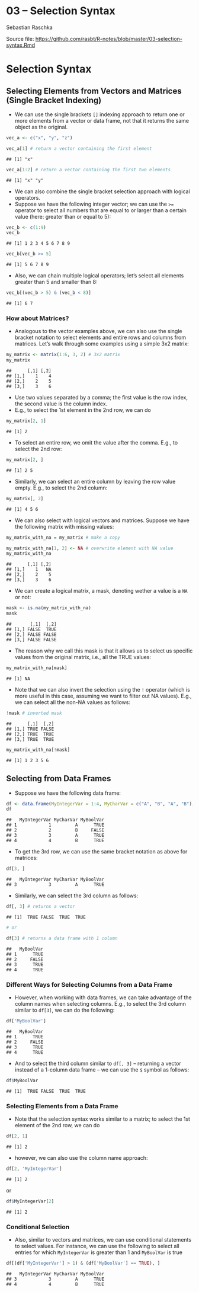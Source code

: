 03 – Selection Syntax
================
Sebastian Raschka

Source file:
<https://github.com/rasbt/R-notes/blob/master/03-selection-syntax.Rmd>

# Selection Syntax

## Selecting Elements from Vectors and Matrices (Single Bracket Indexing)

  - We can use the single brackets `[]` indexing approach to return one
    or more elements from a vector or data frame, not that it returns
    the same object as the original.

<!-- end list -->

``` r
vec_a <- c("x", "y", "z")

vec_a[1] # return a vector containing the first element
```

    ## [1] "x"

``` r
vec_a[1:2] # return a vector containing the first two elements
```

    ## [1] "x" "y"

  - We can also combine the single bracket selection approach with
    logical operators.
  - Suppose we have the following integer vector; we can use the `>=`
    operator to select all numbers that are equal to or larger than a
    certain value (here: greater than or equal to 5):

<!-- end list -->

``` r
vec_b <- c(1:9)
vec_b
```

    ## [1] 1 2 3 4 5 6 7 8 9

``` r
vec_b[vec_b >= 5] 
```

    ## [1] 5 6 7 8 9

  - Also, we can chain multiple logical operators; let’s select all
    elements greater than 5 and smaller than 8:

<!-- end list -->

``` r
vec_b[(vec_b > 5) & (vec_b < 8)]
```

    ## [1] 6 7

### How about Matrices?

  - Analogous to the vector examples above, we can also use the single
    bracket notation to select elements and entire rows and columns from
    matrices. Let’s walk through some examples using a simple 3x2
    matrix:

<!-- end list -->

``` r
my_matrix <- matrix(1:6, 3, 2) # 3x2 matrix
my_matrix
```

    ##      [,1] [,2]
    ## [1,]    1    4
    ## [2,]    2    5
    ## [3,]    3    6

  - Use two values separated by a comma; the first value is the row
    index, the second value is the column index.
  - E.g., to select the 1st element in the 2nd row, we can do

<!-- end list -->

``` r
my_matrix[2, 1]
```

    ## [1] 2

  - To select an entire row, we omit the value after the comma. E.g., to
    select the 2nd row:

<!-- end list -->

``` r
my_matrix[2, ]
```

    ## [1] 2 5

  - Similarly, we can select an entire column by leaving the row value
    empty. E.g., to select the 2nd column:

<!-- end list -->

``` r
my_matrix[, 2]
```

    ## [1] 4 5 6

  - We can also select with logical vectors and matrices. Suppose we
    have the following matrix with missing values:

<!-- end list -->

``` r
my_matrix_with_na = my_matrix # make a copy

my_matrix_with_na[1, 2] <- NA # overwrite element with NA value
my_matrix_with_na
```

    ##      [,1] [,2]
    ## [1,]    1   NA
    ## [2,]    2    5
    ## [3,]    3    6

  - We can create a logical matrix, a mask, denoting wether a value is a
    `NA` or not:

<!-- end list -->

``` r
mask <- is.na(my_matrix_with_na)
mask
```

    ##       [,1]  [,2]
    ## [1,] FALSE  TRUE
    ## [2,] FALSE FALSE
    ## [3,] FALSE FALSE

  - The reason why we call this mask is that it allows us to select us
    specific values from the original matrix, i.e., all the TRUE values:

<!-- end list -->

``` r
my_matrix_with_na[mask]
```

    ## [1] NA

  - Note that we can also invert the selection using the `!` operator
    (which is more useful in this case, assuming we want to filter out
    NA values). E.g., we can select all the non-NA values as follows:

<!-- end list -->

``` r
!mask # inverted mask 
```

    ##      [,1]  [,2]
    ## [1,] TRUE FALSE
    ## [2,] TRUE  TRUE
    ## [3,] TRUE  TRUE

``` r
my_matrix_with_na[!mask]
```

    ## [1] 1 2 3 5 6

## Selecting from Data Frames

  - Suppose we have the following data
frame:

<!-- end list -->

``` r
df <- data.frame(MyIntegerVar = 1:4, MyCharVar = c("A", "B", "A", "B"), MyBoolVar = c(T, F, T, T))
df
```

    ##   MyIntegerVar MyCharVar MyBoolVar
    ## 1            1         A      TRUE
    ## 2            2         B     FALSE
    ## 3            3         A      TRUE
    ## 4            4         B      TRUE

  - To get the 3rd row, we can use the same bracket notation as above
    for matrices:

<!-- end list -->

``` r
df[3, ]
```

    ##   MyIntegerVar MyCharVar MyBoolVar
    ## 3            3         A      TRUE

  - Similarly, we can select the 3rd column as follows:

<!-- end list -->

``` r
df[, 3] # returns a vector
```

    ## [1]  TRUE FALSE  TRUE  TRUE

``` r
# or

df[3] # returns a data frame with 1 column
```

    ##   MyBoolVar
    ## 1      TRUE
    ## 2     FALSE
    ## 3      TRUE
    ## 4      TRUE

### Different Ways for Selecting Columns from a Data Frame

  - However, when working with data frames, we can take advantage of the
    column names when selecting columns. E.g., to select the 3rd column
    similar to `df[3]`, we can do the following:

<!-- end list -->

``` r
df['MyBoolVar']
```

    ##   MyBoolVar
    ## 1      TRUE
    ## 2     FALSE
    ## 3      TRUE
    ## 4      TRUE

  - And to select the third column similar to `df[, 3]` – returning a
    vector instead of a 1-column data frame – we can use the `$` symbol
    as follows:

<!-- end list -->

``` r
df$MyBoolVar
```

    ## [1]  TRUE FALSE  TRUE  TRUE

### Selecting Elements from a Data Frame

  - Note that the selection syntax works similar to a matrix; to select
    the 1st element of the 2nd row, we can do

<!-- end list -->

``` r
df[2, 1]
```

    ## [1] 2

  - however, we can also use the column name approach:

<!-- end list -->

``` r
df[2, 'MyIntegerVar']
```

    ## [1] 2

or

``` r
df$MyIntegerVar[2]
```

    ## [1] 2

### Conditional Selection

  - Also, similar to vectors and matrices, we can use conditional
    statements to select values. For instance, we can use the following
    to select all entries for which `MyIntegerVar` is greater than 1 and
    `MyBoolVar` is true

<!-- end list -->

``` r
df[(df['MyIntegerVar'] > 1) & (df['MyBoolVar'] == TRUE), ] 
```

    ##   MyIntegerVar MyCharVar MyBoolVar
    ## 3            3         A      TRUE
    ## 4            4         B      TRUE
